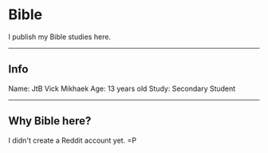 # Bible
I publish my Bible studies here.

---
## Info
Name: JtB Vick Mikhaek
Age: 13 years old
Study: Secondary Student

---
## Why Bible here?
I didn't create a Reddit account yet. =P

